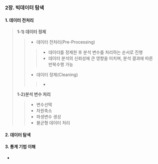 ### 2장. 빅데이터 탐색

#### 1. 데이터 전처리

> **1-1) 데이터 정제**
>
> > - 데이터 전처리(Pre-Processing)
> >
> > > * 데이터를 정제한 후 분석 변수를 처리하는 순서로 진행 
> > > * 데이터 분석의 신뢰성에 큰 영향을 미치며, 분석 결과에 따른 반복수행 가능
> >
> > - 데이터 정제(Cleaning)
> >
> > > * 
>
> 
>
> **1-2)분석 변수 처리**
>
> > - 변수선택 
> > - 차원축소
> > - 파생변수 생성 
> > - 불균형 데이터 처리

#### 2. 데이터 탐색

#### 3. 통계 기법 이해 



- 

